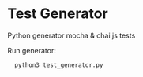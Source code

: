 # Test Generator

Python generator mocha & chai js tests

Run generator:

```bash
  python3 test_generator.py
```
